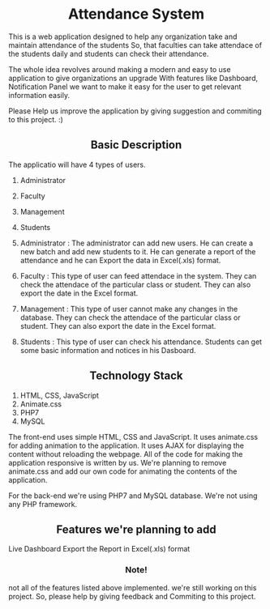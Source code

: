 <h1><center>Attendance System</center></h1>


This is a web application designed to help any organization take and maintain attendance of the students
So, that faculties can take attendace of the students daily and students can check their attendance.

The whole idea revolves around making a modern and easy to use application to give organizations an upgrade
With features like Dashboard, Notification Panel we want to make it easy for the user to get relevant information easily.

Please Help us improve the application by giving suggestion and commiting to this project. :)


<h2><center>Basic Description</center></h2>

The applicatio will have 4 types of users.
1. Administrator
2. Faculty
3. Management
4. Students


1. Administrator : 
	The administrator can add new users. He can create a new batch and add new students to it. He can generate a report of the attendance and he can Export the data in Excel(.xls) format.
2. Faculty : 
	This type of user can feed attendace in the system. They can check the attendace of the particular class or student. They can also export the date in the Excel format.
3. Management : 
	This type of user cannot make any changes in the database. They can check the attendace of the particular class or student. They can also export the date in the Excel format.
4. Students : 
	This type of user can check his attendance. Students can get some basic information and notices in his Dasboard.

<h2><center>Technology Stack</center></h2>

1. HTML, CSS, JavaScript
2. Animate.css
2. PHP7
3. MySQL


The front-end uses simple HTML, CSS and JavaScript. It uses animate.css for adding animation to the application.
It uses AJAX for displaying the content without reloading the webpage.
All of the code for making the application responsive is written by us.
We're planning to remove animate.css and add our own code for animating the contents of the application.

For the back-end we're using PHP7 and MySQL database.
We're not using any PHP framework.

<h2><center>Features we're planning to add</center></h2>

Live Dashboard
Export the Report in Excel(.xls) format

<h3><center>Note!</center></h3>
not all of the features listed above implemented. we're still working on this project. So, please help by giving feedback and Commiting to this project.
